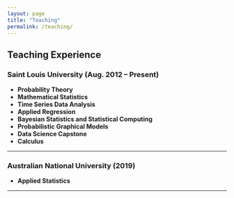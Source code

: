 ```yaml
---
layout: page
title: "Teaching"
permalink: /teaching/
---
```


## Teaching Experience

### Saint Louis University (Aug. 2012 – Present)

- **Probability Theory** 
- **Mathematical Statistics** 
- **Time Series Data Analysis** 
- **Applied Regression**   
- **Bayesian Statistics and Statistical Computing**  
- **Probabilistic Graphical Models** 
- **Data Science Capstone**
- **Calculus**  

---

###  Australian National University (2019)

- **Applied Statistics** 
---

